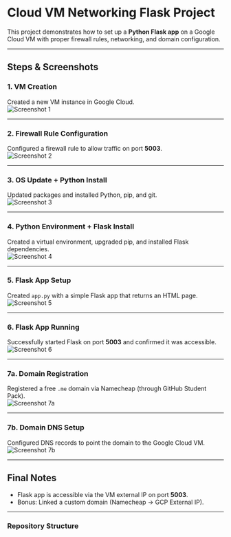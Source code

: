# Cloud VM Networking Flask Project

This project demonstrates how to set up a **Python Flask app** on a Google Cloud VM with proper firewall rules, networking, and domain configuration.

---

## Steps & Screenshots

### 1. VM Creation
Created a new VM instance in Google Cloud.  
![Screenshot 1](screenshots/screenshot1.png)

---

### 2. Firewall Rule Configuration
Configured a firewall rule to allow traffic on port **5003**.  
![Screenshot 2](screenshots/screenshot2.png)

---

### 3. OS Update + Python Install
Updated packages and installed Python, pip, and git.  
![Screenshot 3](screenshots/screenshot3.png)

---

### 4. Python Environment + Flask Install
Created a virtual environment, upgraded pip, and installed Flask dependencies.  
![Screenshot 4](screenshots/screenshot4.png)

---

### 5. Flask App Setup
Created `app.py` with a simple Flask app that returns an HTML page.  
![Screenshot 5](screenshots/screenshot5.png)

---

### 6. Flask App Running
Successfully started Flask on port **5003** and confirmed it was accessible.  
![Screenshot 6](screenshots/screenshot6.png)

---

### 7a. Domain Registration
Registered a free `.me` domain via Namecheap (through GitHub Student Pack).  
![Screenshot 7a](screenshots/screenshot7a.png)

---

### 7b. Domain DNS Setup
Configured DNS records to point the domain to the Google Cloud VM.  
![Screenshot 7b](screenshots/screenshot7b.png)

---

## Final Notes
- Flask app is accessible via the VM external IP on port **5003**.  
- Bonus: Linked a custom domain (Namecheap → GCP External IP).  

---

### Repository Structure

